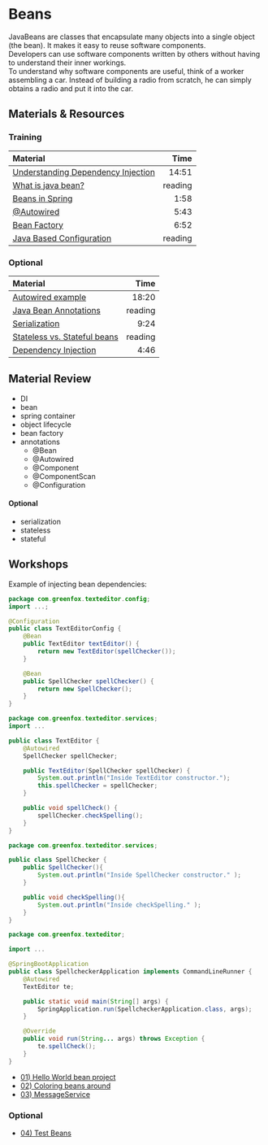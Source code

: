 # Beans

JavaBeans are classes that encapsulate many objects into a single object (the bean). It makes it easy to reuse software components.</br>
Developers can use software components written by others without having to understand their inner workings.</br>
To understand why software components are useful, think of a worker assembling a car. Instead of building a radio from scratch, he can simply obtains a radio and put it into the car.

## Materials & Resources

### Training

| Material | Time |
|:-------- |-----:|
|[Understanding Dependency Injection](https://www.youtube.com/watch?v=GB8k2-Egfv0)|14:51|
|[What is java bean?](https://www.javatpoint.com/java-bean)|reading|
|[Beans in Spring](https://www.youtube.com/watch?v=P0m1dW0LJeE&t)|1:58|
|[@Autowired](https://www.youtube.com/watch?v=HFt_q0wYYLU&t)|5:43|
|[Bean Factory](https://www.youtube.com/watch?v=xlWwMSu5I70)|6:52|
|[Java Based Configuration](https://www.tutorialspoint.com/spring/spring_java_based_configuration.htm)|reading|


### Optional
| Material | Time |
|:-------- |-----:|
|[Autowired example](https://www.youtube.com/watch?v=xTGkWSZkyNg)|18:20|
|[Java Bean Annotations](http://docs.spring.io/spring-javaconfig/docs/1.0.0.M4/reference/html/ch02s02.html)|reading|
|[Serialization](https://www.youtube.com/watch?v=6MisF1sxBTo)|9:24|
|[Stateless vs. Stateful beans](https://www.safaribooksonline.com/library/view/head-first-ejb/0596005717/ch04s22.html)|reading|
|[Dependency Injection](https://www.youtube.com/watch?v=IKD2-MAkXyQ)|4:46|

## Material Review
- DI
- bean
- spring container
- object lifecycle
- bean factory
- annotations
  - @Bean
  - @Autowired
  - @Component
  - @ComponentScan
  - @Configuration


#### Optional
- serialization
- stateless
- stateful

## Workshops

Example of injecting bean dependencies:

```java
package com.greenfox.texteditor.config;
import ...;

@Configuration
public class TextEditorConfig {
    @Bean
    public TextEditor textEditor() {
        return new TextEditor(spellChecker());
    }

    @Bean
    public SpellChecker spellChecker() {
        return new SpellChecker();
    }
}
```
```java
package com.greenfox.texteditor.services;
import ...

public class TextEditor {
    @Autowired
    SpellChecker spellChecker;

    public TextEditor(SpellChecker spellChecker) {
        System.out.println("Inside TextEditor constructor.");
        this.spellChecker = spellChecker;
    }

    public void spellCheck() {
        spellChecker.checkSpelling();
    }
}
```
```java
package com.greenfox.texteditor.services;

public class SpellChecker {
    public SpellChecker(){
        System.out.println("Inside SpellChecker constructor." );
    }

    public void checkSpelling(){
        System.out.println("Inside checkSpelling." );
    }
}
```
```java
package com.greenfox.texteditor;

import ...

@SpringBootApplication
public class SpellcheckerApplication implements CommandLineRunner {
	@Autowired
	TextEditor te;

	public static void main(String[] args) {
		SpringApplication.run(SpellcheckerApplication.class, args);
	}

	@Override
	public void run(String... args) throws Exception {
		te.spellCheck();
	}
}
```

- [01) Hello World bean project](helloworld/java.md)
- [02) Coloring beans around](coloring/java.md)
- [03) MessageService](messageservice/java.md)

### Optional

- [04) Test Beans](test/java.md)
